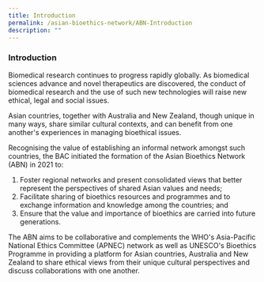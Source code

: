 ```yaml
---
title: Introduction
permalink: /asian-bioethics-network/ABN-Introduction
description: ""
---
```

### **Introduction**

Biomedical research continues to progress rapidly globally. As biomedical sciences advance and novel therapeutics are discovered, the conduct of biomedical research and the use of such new technologies will raise new ethical, legal and social issues.  

Asian countries, together with Australia and New Zealand, though unique in many ways, share similar cultural contexts, and can benefit from one another's experiences in managing bioethical issues.  

Recognising the value of establishing an informal network amongst such countries, the BAC initiated the formation of the Asian Bioethics Network (ABN) in 2021 to:  
1. Foster regional networks and present consolidated views that better represent the perspectives of shared Asian values and needs;  
2. Facilitate sharing of bioethics resources and programmes and to exchange information and knowledge among the countries; and  
3. Ensure that the value and importance of bioethics are carried into future generations.  
		
The ABN aims to be collaborative and complements the WHO's Asia-Pacific National Ethics Committee (APNEC) network as well as UNESCO's Bioethics Programme in providing a platform for Asian countries, Australia and New Zealand to share ethical views from their unique cultural perspectives and discuss collaborations with one another.